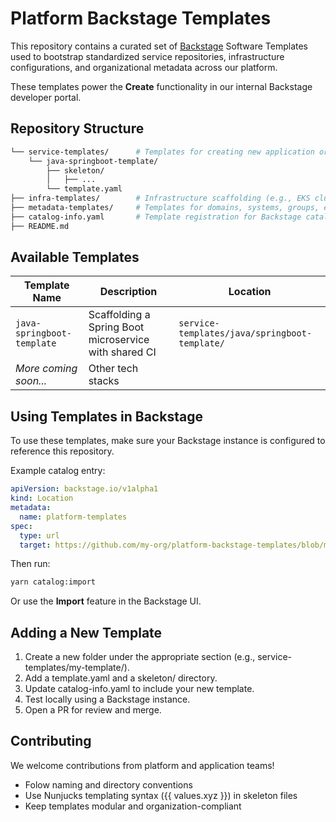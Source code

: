 # Platform Backstage Templates

This repository contains a curated set of [Backstage](https://backstage.io/) Software Templates used to bootstrap standardized service repositories, infrastructure configurations, and organizational metadata across our platform.

These templates power the **Create** functionality in our internal Backstage developer portal.

## Repository Structure

```bash
└── service-templates/      # Templates for creating new application or service repos
    └── java-springboot-template/
        ├── skeleton/
        │   ├── ...
        └── template.yaml
├── infra-templates/        # Infrastructure scaffolding (e.g., EKS clusters, S3 buckets)
├── metadata-templates/     # Templates for domains, systems, groups, etc.
├── catalog-info.yaml       # Template registration for Backstage catalog
├── README.md
```

## Available Templates

| Template Name | Description   | Location  |
|---------------|---------------|-----------|
| `java-springboot-template`    | Scaffolding a Spring Boot microservice with shared CI | `service-templates/java/springboot-template/` |
| _More coming soon..._         | Other tech stacks |   |

## Using Templates in Backstage

To use these templates, make sure your Backstage instance is configured to reference this repository.

Example catalog entry:

```yaml
apiVersion: backstage.io/v1alpha1
kind: Location
metadata:
  name: platform-templates
spec:
  type: url
  target: https://github.com/my-org/platform-backstage-templates/blob/main/catalog-info.yaml
```

Then run:

```bash
yarn catalog:import
```

Or use the __Import__ feature in the Backstage UI.

## Adding a New Template

1. Create a new folder under the appropriate section (e.g., service-templates/my-template/).
1. Add a template.yaml and a skeleton/ directory.
1. Update catalog-info.yaml to include your new template.
1. Test locally using a Backstage instance.
1. Open a PR for review and merge.

## Contributing

We welcome contributions from platform and application teams!

- Folow naming and directory conventions
- Use Nunjucks templating syntax ({{ values.xyz }}) in skeleton files
- Keep templates modular and organization-compliant
